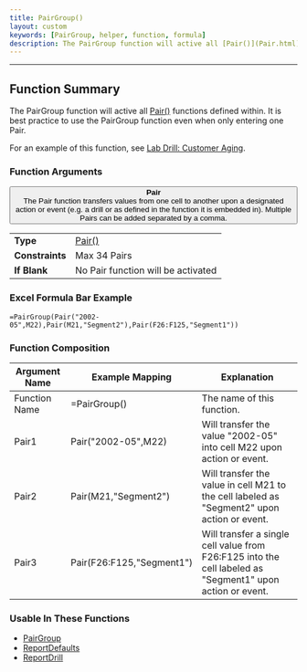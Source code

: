 ```yaml
---
title: PairGroup()
layout: custom
keywords: [PairGroup, helper, function, formula]
description: The PairGroup function will active all [Pair()](Pair.html) functions defined within.
---
```

* * *

##  Function Summary

The PairGroup function will active all [Pair()](Pair.html) functions defined within. It is best practice to use the PairGroup function even when only entering one Pair.

For an example of this function, see [Lab Drill: Customer Aging](/wGetStarted/L-Drill-CustomerAging.html).

###  Function Arguments

<button class="collapsible-parameter">**Pair**<br>The Pair function transfers values from one cell to another upon a designated action or event (e.g. a drill or as defined in the function it is embedded in). Multiple Pairs can be added separated by a comma.</button>
<div markdown="1" class="panel-parameter">
<table>
  <tbody>
    <tr>
		<td class="pph"><b>Type</b></td>
		<td><a href="https://docs.gointerject.com/wIndex/Pair.html">Pair()</a></td>
    </tr>
    <tr>
		<td class="pph"><b>Constraints</b></td>
		<td>Max 34 Pairs</td>
    </tr>
    <tr>
		<td class="pph"><b>If Blank</b></td>
		<td>No Pair function will be activated</td>
    </tr>
  </tbody>
</table>
</div>

###  Excel Formula Bar Example

```Excel
=PairGroup(Pair("2002-05",M22),Pair(M21,"Segment2"),Pair(F26:F125,"Segment1"))
```

###  Function Composition

| Argument Name  |  Example Mapping  |  Explanation   |  
|------|------|------|
|  Function Name  |  =PairGroup()  |  The name of this function.  |  
|  Pair1  |  Pair("2002-05",M22)  |  Will transfer the value "2002-05" into cell M22 upon action or event.  |  
|  Pair2  |  Pair(M21,"Segment2")  |  Will transfer the value in cell M21 to the cell labeled as "Segment2" upon action or event.  |  
|  Pair3  |  Pair(F26:F125,"Segment1")  |  Will transfer a single cell value from F26:F125 into the cell labeled as "Segment1" upon action or event.  |  

###  Usable In These Functions

* [PairGroup](PairGroup.html)
* [ReportDefaults](ReportDefaults.html)
* [ReportDrill](ReportDrill.html)

